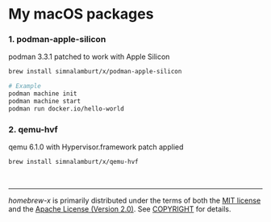 My macOS packages
========
### 1. podman-apple-silicon
podman 3.3.1 patched to work with Apple Silicon
```bash
brew install simnalamburt/x/podman-apple-silicon

# Example
podman machine init
podman machine start
podman run docker.io/hello-world
```

### 2. qemu-hvf
qemu 6.1.0 with Hypervisor.framework patch applied
```bash
brew install simnalamburt/x/qemu-hvf
```

&nbsp;

--------
*homebrew-x* is primarily distributed under the terms of both the [MIT license]
and the [Apache License (Version 2.0)]. See [COPYRIGHT] for details.

[MIT license]: LICENSE-MIT
[Apache License (Version 2.0)]: LICENSE-APACHE
[COPYRIGHT]: COPYRIGHT
